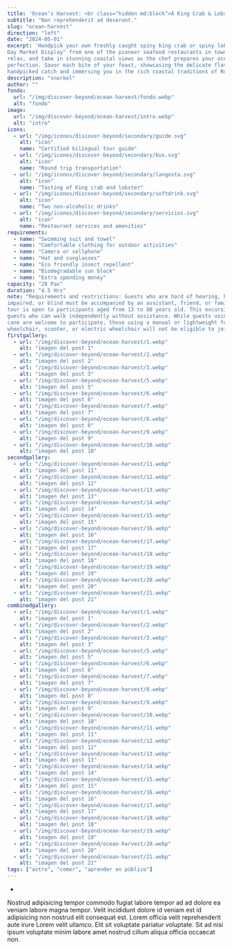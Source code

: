 ```yaml
---
title: 'Ocean’s Harvest: <br class="hidden md:block">A King Crab & Lobster Feast '
subtitle: "Non reprehenderit ad deserunt."
slug: "ocean-harvest"
direction: "left"
date: "2024-05-01"
excerpt: 'Handpick your own freshly caught spiny king crab or spiny lobster at the "Catch of the
Day Market Display" from one of the pioneer seafood restaurants in town. Sit back,
relax, and take in stunning coastal views as the chef prepares your ocean harvest to
perfection. Savor each bite of your feast, showcasing the delicate flavors of your
handpicked catch and immersing you in the rich coastal traditions of Roatán.'
description: "snorkel"
author: ""
fondo:
  url: "/img/discover-beyond/ocean-harvest/fondo.webp"
  alt: "fondo"
image:
  url: "/img/discover-beyond/ocean-harvest/intro.webp"
  alt: "intro"
icons:
  - url: "/img/iconos/discover-beyond/secondary/guide.svg"
    alt: "icon"
    name: "Certified bilingual tour guide"
  - url: "/img/iconos/discover-beyond/secondary/bus.svg"
    alt: "icon"
    name: "Round trip transportation"
  - url: "/img/iconos/discover-beyond/secondary/langosta.svg"
    alt: "icon"
    name: "Tasting of King crab and lobster"
  - url: "/img/iconos/discover-beyond/secondary/softdrink.svg"
    alt: "icon"
    name: "Two non-alcoholic drinks"
  - url: "/img/iconos/discover-beyond/secondary/servicios.svg"
    alt: "icon"
    name: "Restaurant services and amenities"
requirements:
  - name: "Swimming suit and towel"
  - name: "Comfortable clothing for outdoor activities"
  - name: "Camera or cellphone"
  - name: "Hat and sunglasses"
  - name: "Eco friendly insect repellent"
  - name: "Biodegradable sun block"
  - name: "Extra spending money"
capacity: "28 Pax"
duration: "4.5 Hrs"
note: "Requirements and restrictions: Guests who are hard of hearing, hearing
impaired, or blind must be accompanied by an assistant, friend, or family member. The
tour is open to participants aged from 13 to 80 years old. This excursion is suitable for
guests who can walk independently without assistance. While guests using a walker or
cane are welcome to participate, those using a manual or lightweight folding
wheelchair, scooter, or electric wheelchair will not be eligible to join."
firstgallery:
  - url: "/img/discover-beyond/ocean-harvest/1.webp"
    alt: "imagen del post 1"
  - url: "/img/discover-beyond/ocean-harvest/2.webp"
    alt: "imagen del post 2"
  - url: "/img/discover-beyond/ocean-harvest/3.webp"
    alt: "imagen del post 3"
  - url: "/img/discover-beyond/ocean-harvest/5.webp"
    alt: "imagen del post 5"
  - url: "/img/discover-beyond/ocean-harvest/6.webp"
    alt: "imagen del post 6"
  - url: "/img/discover-beyond/ocean-harvest/7.webp"
    alt: "imagen del post 7"
  - url: "/img/discover-beyond/ocean-harvest/8.webp"
    alt: "imagen del post 8"
  - url: "/img/discover-beyond/ocean-harvest/9.webp"
    alt: "imagen del post 9"
  - url: "/img/discover-beyond/ocean-harvest/10.webp"
    alt: "imagen del post 10"
secondgallery:
  - url: "/img/discover-beyond/ocean-harvest/11.webp"
    alt: "imagen del post 11"
  - url: "/img/discover-beyond/ocean-harvest/12.webp"
    alt: "imagen del post 12"
  - url: "/img/discover-beyond/ocean-harvest/13.webp"
    alt: "imagen del post 13"
  - url: "/img/discover-beyond/ocean-harvest/14.webp"
    alt: "imagen del post 14"
  - url: "/img/discover-beyond/ocean-harvest/15.webp"
    alt: "imagen del post 15"
  - url: "/img/discover-beyond/ocean-harvest/16.webp"
    alt: "imagen del post 16"
  - url: "/img/discover-beyond/ocean-harvest/17.webp"
    alt: "imagen del post 17"
  - url: "/img/discover-beyond/ocean-harvest/18.webp"
    alt: "imagen del post 18"
  - url: "/img/discover-beyond/ocean-harvest/19.webp"
    alt: "imagen del post 19"
  - url: "/img/discover-beyond/ocean-harvest/20.webp"
    alt: "imagen del post 20"
  - url: "/img/discover-beyond/ocean-harvest/21.webp"
    alt: "imagen del post 21"
combinedgallery:
  - url: "/img/discover-beyond/ocean-harvest/1.webp"
    alt: "imagen del post 1"
  - url: "/img/discover-beyond/ocean-harvest/2.webp"
    alt: "imagen del post 2"
  - url: "/img/discover-beyond/ocean-harvest/3.webp"
    alt: "imagen del post 3"
  - url: "/img/discover-beyond/ocean-harvest/5.webp"
    alt: "imagen del post 5"
  - url: "/img/discover-beyond/ocean-harvest/6.webp"
    alt: "imagen del post 6"
  - url: "/img/discover-beyond/ocean-harvest/7.webp"
    alt: "imagen del post 7"
  - url: "/img/discover-beyond/ocean-harvest/8.webp"
    alt: "imagen del post 8"
  - url: "/img/discover-beyond/ocean-harvest/9.webp"
    alt: "imagen del post 9"
  - url: "/img/discover-beyond/ocean-harvest/10.webp"
    alt: "imagen del post 10"
  - url: "/img/discover-beyond/ocean-harvest/11.webp"
    alt: "imagen del post 11"
  - url: "/img/discover-beyond/ocean-harvest/12.webp"
    alt: "imagen del post 12"
  - url: "/img/discover-beyond/ocean-harvest/13.webp"
    alt: "imagen del post 13"
  - url: "/img/discover-beyond/ocean-harvest/14.webp"
    alt: "imagen del post 14"
  - url: "/img/discover-beyond/ocean-harvest/15.webp"
    alt: "imagen del post 15"
  - url: "/img/discover-beyond/ocean-harvest/16.webp"
    alt: "imagen del post 16"
  - url: "/img/discover-beyond/ocean-harvest/17.webp"
    alt: "imagen del post 17"
  - url: "/img/discover-beyond/ocean-harvest/18.webp"
    alt: "imagen del post 18"
  - url: "/img/discover-beyond/ocean-harvest/19.webp"
    alt: "imagen del post 19"
  - url: "/img/discover-beyond/ocean-harvest/20.webp"
    alt: "imagen del post 20"
  - url: "/img/discover-beyond/ocean-harvest/21.webp"
    alt: "imagen del post 21"
tags: ["astro", "comer", "aprender en público"]
---
```

-

Nostrud adipisicing tempor commodo fugiat labore tempor ad ad dolore ea veniam labore magna tempor. Velit incididunt dolore id veniam est id adipisicing non nostrud elit consequat est. Lorem officia velit reprehenderit aute irure Lorem velit ullamco. Elit sit voluptate pariatur voluptate. Sit ad nisi ipsum voluptate minim labore amet nostrud cillum aliqua officia occaecat non.
